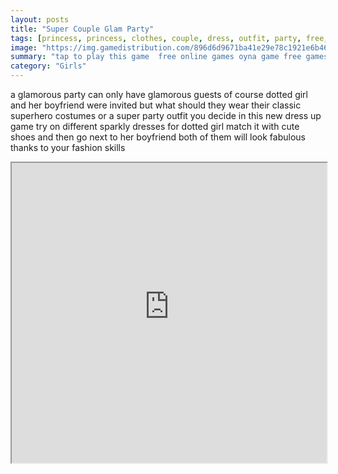 ```yaml
---
layout: posts
title: "Super Couple Glam Party"
tags: [princess, princess, clothes, couple, dress, outfit, party, free, online, games, oyna, game, free, games, play, play, games]
image: "https://img.gamedistribution.com/896d6d9671ba41e29e78c1921e6b46de.jpg"
summary: "tap to play this game  free online games oyna game free games play play games"
category: "Girls"
---
```


a glamorous party can only have glamorous guests of course dotted girl and her boyfriend were invited but what should they wear their classic superhero costumes or a super party outfit you decide in this new dress up game try on different sparkly dresses for dotted girl match it with cute shoes and then go next to her boyfriend both of them will look fabulous thanks to your fashion skills

<iframe width="100%" height="480px;" src="https://html5.gamedistribution.com/896d6d9671ba41e29e78c1921e6b46de/"></iframe>